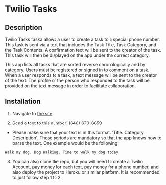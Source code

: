 # Twilio Tasks

## Description

Twilio Tasks taska allows a user to create a task to a special phone number.  This task is sent via a text that includes the Task Title, Task Category, and the Task Contents.  A confirmation text will be sent to the creator of the task.  This task will then be displayed on the app under the correct category.

This app lists all tasks that are sorted reverse chronologically and by category.  Users must be registered or signed in to comment on a task.  When a user responds to a task, a text message will be sent to the creator of the text.  The profile of the person who responded to the task will be provided on the text message in order to facilitate collaboration.

## Installation

1. Navigate to [the site](https://jkcodes-tasks.herokuapp.com/)

2. Send a text to this number: (646) 679-6859
  * Please make sure that your text is in this format.  'Title. Category. Description'.  Those periods are mandatory so that the app knows how to parse the text.  One example would be the following:
  ```
  Walk my dog. Dog Walking. Time to walk my dog today
  ```

3. You can also clone the repo, but you will need to create a Twilio Account, pay money for each text, pay money for a phone number, and also deploy the project to Heroku or similar platform.  It is recommended to just follow step 1 to 2.